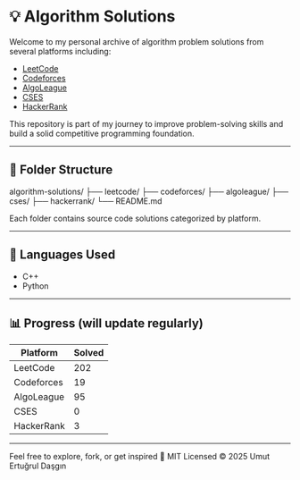 # 💡 Algorithm Solutions

Welcome to my personal archive of algorithm problem solutions from several platforms including:

- [LeetCode](https://leetcode.com/u/umutertugrul/)
- [Codeforces](https://codeforces.com/profile/umutertugrul)
- [AlgoLeague](https://www.algoleague.com/profile/ertugrul/overview)
- [CSES](https://cses.fi/user/320562)
- [HackerRank](https://www.hackerrank.com/profile/ertugruldasgin)

This repository is part of my journey to improve problem-solving skills and build a solid competitive programming foundation.

---

## 📁 Folder Structure

algorithm-solutions/
├── leetcode/
├── codeforces/
├── algoleague/
├── cses/
├── hackerrank/
└── README.md

Each folder contains source code solutions categorized by platform.

---

## 🚀 Languages Used

- C++
- Python

---

## 📊 Progress (will update regularly)

| Platform     | Solved |
|--------------|--------|
| LeetCode     | 202    |
| Codeforces   | 19     |
| AlgoLeague   | 95     |
| CSES         | 0      |
| HackerRank   | 3      |

---

Feel free to explore, fork, or get inspired 🚀
MIT Licensed © 2025 Umut Ertuğrul Daşgın
